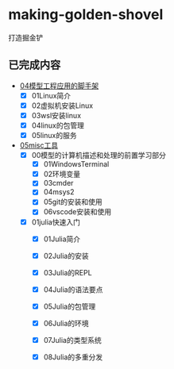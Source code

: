 # making-golden-shovel
打造掘金铲

## 已完成内容
- [04模型工程应用的脚手架](./04模型工程应用的脚手架/)
  - [x] 01Linux简介
  - [x] 02虚拟机安装Linux
  - [x] 03wsl安装linux
  - [x] 04linux的包管理
  - [x] 05linux的服务
- [05misc工具](./05misc工具/)
  - [x] 00模型的计算机描述和处理的前置学习部分
    - [x] 01WindowsTerminal
    - [x] 02环境变量
    - [x] 03cmder
    - [x] 04msys2
    - [x] 05git的安装和使用
    - [x] 06vscode安装和使用
  - [x] 01julia快速入门
    - [x] 01Julia简介
    - [x] 02Julia的安装
    - [x] 03Julia的REPL 
    - [x] 04Julia的语法要点  
    - [x] 05Julia的包管理
    - [x] 06Julia的环境
    - [x] 07Julia的类型系统
    - [x] 08Julia的多重分发


